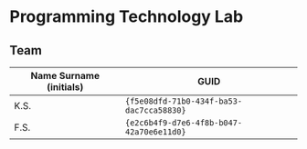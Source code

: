 # Programming Technology Lab

## Team

| Name Surname (initials) | GUID                                     |
| ----------------------- | ---------------------------------------- |
| K.S.                    | `{f5e08dfd-71b0-434f-ba53-dac7cca58830}` |
| F.S.                    | `{e2c6b4f9-d7e6-4f8b-b047-42a70e6e11d0}` |

